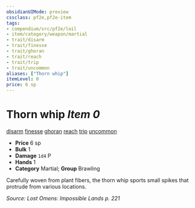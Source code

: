 ```yaml
---
obsidianUIMode: preview
cssclass: pf2e,pf2e-item
tags:
- compendium/src/pf2e/loil
- item/category/weapon/martial
- trait/disarm
- trait/finesse
- trait/ghoran
- trait/reach
- trait/trip
- trait/uncommon
aliases: ["Thorn whip"]
itemLevel: 0
price: 6 sp
---
```

# Thorn whip *Item 0*  
[disarm](../../../rules/traits/disarm.md)  [finesse](../../../rules/traits/finesse.md)  [ghoran](../../../rules/traits/ghoran-loil.md)  [reach](../../../rules/traits/reach.md)  [trip](../../../rules/traits/trip.md)  [uncommon](../../../rules/traits/uncommon.md)  

- **Price** 6 sp
- **Bulk** 1
- **Damage** `1d4` P
- **Hands** 1
- **Category** Martial; **Group** Brawling 

Carefully woven from plant fibers, the thorn whip sports small spikes that protrude from various locations.

*Source: Lost Omens: Impossible Lands p. 221*